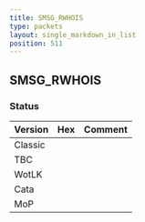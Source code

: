 ```yaml
---
title: SMSG_RWHOIS
type: packets
layout: single_markdown_in_list
position: 511
---
```


## SMSG_RWHOIS

### Status

Version | Hex | Comment
---------- | ---------- | ---------- 
Classic |  |  
TBC |  |  
WotLK |  |  
Cata |  |  
MoP |  |  